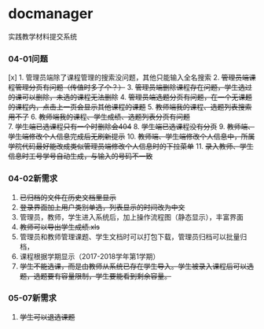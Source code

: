 # docmanager

实践教学材料提交系统


### 04-01问题

[x] 1. 管理员端除了课程管理的搜索没问题，其他只能输入全名搜索
2. ~~管理员端课程管理分页有问题（传值时多了个？）~~
3. ~~管理员端删除课程存在问题，学生选过的课可以删除，未选的课程无法删除~~
4. ~~管理员端选题分页有问题，在一个无课题的课程内，点击上一页会显示其他课程的课题~~
5. ~~教师端我的课程、选题列表搜索用不了~~
6. ~~教师端我的课程、学生成绩、选题列表分页有问题~~  
7. ~~学生端已选课程只有一个时删除会404~~
8. ~~学生端已选课程没有分页~~ 
9. ~~教师端、学生端修改个人信息完成后无刷新提示~~
10. ~~教师端、学生端修改个人信息中，所属学院代码最好能改成类似管理员端修改个人信息时的下拉菜单~~ 
11. ~~录入教师、学生信息时工号学号自动生成，与输入的号码不一致~~


### 04-02新需求

1. ~~已归档的文件在历史文档里显示~~
2. ~~登录界面加上用户类别单选，列表显示的时间改为中文~~
3. 管理员，教师，学生进入系统后，加上操作流程图（静态显示），丰富界面
4. ~~教师可以导出学生成绩.xls~~
5. 管理员和教师管理课题、学生文档时可以打包下载，管理员归档可以批量归档，
6. 课程根据学期显示（2017-2018学年第1学期）
7. ~~学生不能选课，而是由教师从系统已存在学生导入。学生被录入课程后可以选题，选题要有容量限制，学生要能看到剩余容量。~~


### 05-07新需求

1. ~~学生可以退选课题~~

